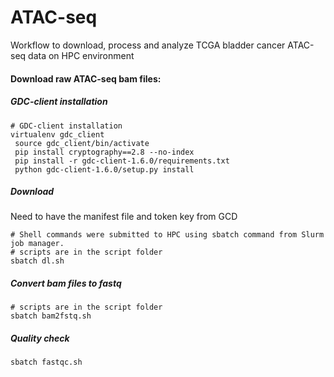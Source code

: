 # ATAC-seq
Workflow  to download, process and analyze TCGA bladder cancer ATAC-seq data on HPC environment

#### Download raw ATAC-seq bam files:
##### GDC-client installation
```shell
# GDC-client installation
virtualenv gdc_client
 source gdc_client/bin/activate
 pip install cryptography==2.8 --no-index
 pip install -r gdc-client-1.6.0/requirements.txt
 python gdc-client-1.6.0/setup.py install
 ```
 ##### Download
 Need to have the manifest file and token key from GCD
 ```shell
 # Shell commands were submitted to HPC using sbatch command from Slurm job manager. 
 # scripts are in the script folder
 sbatch dl.sh
 ```
 ##### Convert bam files to fastq 
 
  ```shell
 # scripts are in the script folder
 sbatch bam2fstq.sh
 ```
##### Quality check

```shel
sbatch fastqc.sh
```


